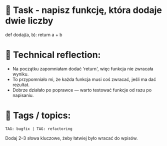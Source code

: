 # 📝 Task - napisz funkcję, która dodaje dwie liczby

def dodaj(a, b):
    return a + b

# 💭 Technical reflection: 
- Na początku zapomniałam dodać 'return', więc funkcja nie zwracała wyniku.
- To przypomniało mi, że każda funkcja musi coś zwracać, jeśli ma dać rezultat.
- Dobrze działało po poprawce — warto testować funkcje od razu po napisaniu.

# 🔖 Tags / topics:
`TAG: bugfix | TAG: refactoring`  


Dodaj 2–3 słowa kluczowe, żeby łatwiej było wracać do wpisów.
